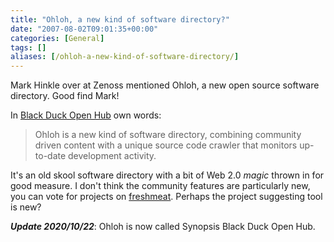 ```yaml
---
title: "Ohloh, a new kind of software directory?"
date: "2007-08-02T09:01:35+00:00"
categories: [General]
tags: []
aliases: [/ohloh-a-new-kind-of-software-directory/]
---
```


Mark Hinkle over at Zenoss mentioned Ohloh, a new open source software directory. Good find Mark!

In <a href="https://www.openhub.net/">Black Duck Open Hub</a> own words:
> Ohloh is a new kind of software directory, combining community driven content with a unique source code crawler that monitors up-to-date development activity.

It's an old skool software directory with a bit of Web 2.0 *magic* thrown in for good measure. I don't think the community features are particularly new, you can vote for projects on <a href="http://freshmeat.net/">freshmeat</a>. Perhaps the project suggesting tool is new?

***Update 2020/10/22***: Ohloh is now called Synopsis Black Duck Open Hub.
